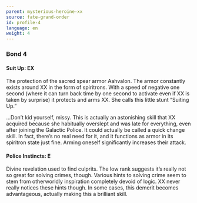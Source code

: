 ```yaml
---
parent: mysterious-heroine-xx
source: fate-grand-order
id: profile-4
language: en
weight: 4
---
```


### Bond 4

#### Suit Up: EX

The protection of the sacred spear armor Aahvalon. The armor constantly exists around XX in the form of spiritrons. With a speed of negative one second (where it can turn back time by one second to activate even if XX is taken by surprise) it protects and arms XX. She calls this little stunt “Suiting Up.”

…Don’t kid yourself, missy. This is actually an astonishing skill that XX acquired because she habitually overslept and was late for everything, even after joining the Galactic Police. It could actually be called a quick change skill. In fact, there’s no real need for it, and it functions as armor in its spiritron state just fine. Arming oneself significantly increases their attack.

#### Police Instincts: E

Divine revelation used to find culprits. The low rank suggests it’s really not so great for solving crimes, though. Various hints to solving crime seem to stem from otherworldly inspiration completely devoid of logic. XX never really notices these hints though. In some cases, this demerit becomes advantageous, actually making this a brilliant skill.
